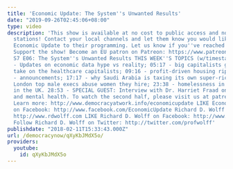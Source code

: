 ```yaml
---
title: 'Economic Update: The System''s Unwanted Results'
date: "2019-09-26T02:45:06+08:00"
type: video
description: 'This show is available at no cost to public access and non-profit community
  stations! Contact your local channels and let them know you would like them to add
  Economic Update to their programming. Let us know if you''ve reached out: info(a)democracyatwork.info
  Support the show! Become an EU patron on Patreon: https://www.patreon.com/economicupdate
  S7 E06: The System''s Unwanted Results THIS WEEK''S TOPICS (w/timestamps): 01:01
  - Updates on economic data hype vs reality; 05:17 - big capitalists gearing up to
  take on the healthcare capitalists; 09:16 - profit-driven housing rip-offs; 15:55
  - announcements; 17:17 - why Saudi Arabia is taxing its own super-rich; 21:00 -
  London top male execs abuse women they hire; 23:38 - homelessness in the US vs homelessness
  in the UK. 28:53 - SPECIAL GUEST: Interview with Dr. Harriet Fraad on capitalism
  and mental health. To watch the second half, please visit us at patreon.com/economicupdate.
  Learn more: http://www.democracyatwork.info/economicupdate LIKE Economic Update
  on Facebook: http://www.facebook.com/EconomicUpdate Richard D. Wolff''s website:
  http://www.rdwolff.com LIKE Richard D. Wolff on Facebook: http://www.facebook.com/RichardDWolff
  Follow Richard D. Wolff on Twitter: http://twitter.com/profwolff'
publishdate: "2018-02-11T15:33:43.000Z"
url: /democracynow/qXyKbJMdX5o/
providers:
  youtube:
    id: qXyKbJMdX5o
---
```

